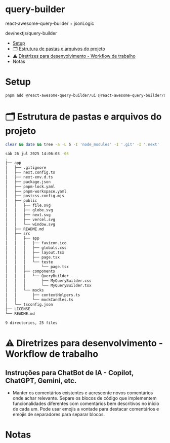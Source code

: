 # query-builder
react-awesome-query-builder + jsonLogic

dev/nextjs/query-builder

- [Setup](#setup)
- 🗂️ [Estrutura de pastas e arquivos do projeto](#️-estrutura-de-pastas-e-arquivos-do-projeto)
- ⚠️ [Diretrizes para desenvolvimento - Workflow de trabalho](#️-diretrizes-para-desenvolvimento---workflow-de-trabalho)
- Notas

# Setup

```sh
pnpm add @react-awesome-query-builder/ui @react-awesome-query-builder/antd json-logic-js
```

# 🗂️ Estrutura de pastas e arquivos do projeto

```sh
clear && date && tree -a -L 5 -I 'node_modules' -I '.git' -I '.next'

sáb 26 jul 2025 14:06:03 -03
.
├── app
│   ├── .gitignore
│   ├── next.config.ts
│   ├── next-env.d.ts
│   ├── package.json
│   ├── pnpm-lock.yaml
│   ├── pnpm-workspace.yaml
│   ├── postcss.config.mjs
│   ├── public
│   │   ├── file.svg
│   │   ├── globe.svg
│   │   ├── next.svg
│   │   ├── vercel.svg
│   │   └── window.svg
│   ├── README.md
│   ├── src
│   │   ├── app
│   │   │   ├── favicon.ico
│   │   │   ├── globals.css
│   │   │   ├── layout.tsx
│   │   │   ├── page.tsx
│   │   │   └── teste
│   │   │       └── page.tsx
│   │   ├── components
│   │   │   └── QueryBuilder
│   │   │       ├── MyQueryBuilder.css
│   │   │       └── MyQueryBuilder.tsx
│   │   └── mocks
│   │       ├── contextHelpers.ts
│   │       └── mockCandles.ts
│   └── tsconfig.json
├── LICENSE
└── README.md

9 directories, 25 files
```


# ⚠️ Diretrizes para desenvolvimento - Workflow de trabalho

## Instruções para ChatBot de IA - Copilot, ChatGPT, Gemini, etc.

- Manter os comentários existentes e acrescente novos comentários onde achar relevante. Separe os blocos de código que implementem funcionalidades diferentes com comentários bem descritivos no início de cada um. Pode usar emojis a vontade para destacar comentários e emojis de separadores para separar blocos.


# Notas
